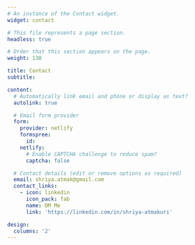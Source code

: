 ```yaml
---
# An instance of the Contact widget.
widget: contact

# This file represents a page section.
headless: true

# Order that this section appears on the page.
weight: 130

title: Contact
subtitle:

content:
  # Automatically link email and phone or display as text?
  autolink: true

  # Email form provider
  form:
    provider: netlify
    formspree:
      id:
    netlify:
      # Enable CAPTCHA challenge to reduce spam?
      captcha: false

  # Contact details (edit or remove options as required)
  email: shriya.atmak@gmail.com
  contact_links:
    - icon: linkedin
      icon_pack: fab
      name: DM Me
      link: 'https://linkedin.com/in/shriya-atmakuri'

design:
  columns: '2'
---
```

